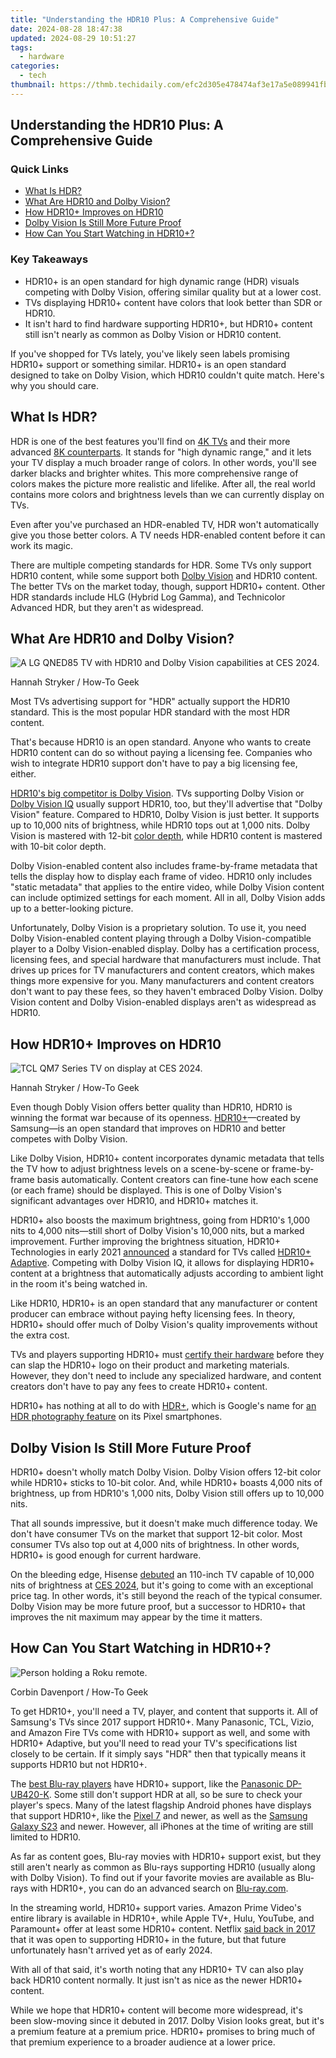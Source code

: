 ```yaml
---
title: "Understanding the HDR10 Plus: A Comprehensive Guide"
date: 2024-08-28 18:47:38
updated: 2024-08-29 10:51:27
tags:
  - hardware
categories:
  - tech
thumbnail: https://thmb.techidaily.com/efc2d305e478474af3e17a5e089941fb3280acaab989de35873f384ab0ed53cb.jpg
---
```


## Understanding the HDR10 Plus: A Comprehensive Guide

### Quick Links

* [What Is HDR?](https://extra-skills.techidaily.com/in-2024-proven-methods-for-capturing-stunning-timelapse-videos-on-gopro/)
* [What Are HDR10 and Dolby Vision?](https://howto.techidaily.com/6-fixes-to-unfortunately-whatsapp-has-stopped-error-popups-on-vivo-t2x-5g-drfone-by-drfone-fix-android-problems-fix-android-problems/)
* [How HDR10+ Improves on HDR10](https://instagram-video-recordings.techidaily.com/updated-a-step-by-step-tutorial-for-capturing-excellent-igtv-footage/)
* [Dolby Vision Is Still More Future Proof](https://video-screen-grab.techidaily.com/new-in-2024-all-encompassing-iptv-access-strategies/)
* [How Can You Start Watching in HDR10+?](https://instagram-video-files.techidaily.com/new-in-2024-enhance-engagement-with-these-4-looping-video-techniques/)

### Key Takeaways

* HDR10+ is an open standard for high dynamic range (HDR) visuals competing with Dolby Vision, offering similar quality but at a lower cost.
* TVs displaying HDR10+ content have colors that look better than SDR or HDR10.
* It isn't hard to find hardware supporting HDR10+, but HDR10+ content still isn't nearly as common as Dolby Vision or HDR10 content.

 If you've shopped for TVs lately, you've likely seen labels promising HDR10+ support or something similar. HDR10+ is an open standard designed to take on Dolby Vision, which HDR10 couldn't quite match. Here's why you should care.

##  What Is HDR?

 HDR is one of the best features you'll find on [4K TVs](https://smart-video-creator.techidaily.com/jaycut-for-beginners-learn-how-to-edit-videos-online-for-free/) and their more advanced [8K counterparts](https://android-location.techidaily.com/in-2024-easy-ways-to-manage-your-samsung-galaxy-a15-4g-location-settings-drfone-by-drfone-virtual/). It stands for "high dynamic range," and it lets your TV display a much broader range of colors. In other words, you'll see darker blacks and brighter whites. This more comprehensive range of colors makes the picture more realistic and lifelike. After all, the real world contains more colors and brightness levels than we can currently display on TVs.

 Even after you've purchased an HDR-enabled TV, HDR won't automatically give you those better colors. A TV needs HDR-enabled content before it can work its magic.

 There are multiple competing standards for HDR. Some TVs only support HDR10 content, while some support both [Dolby Vision](https://extra-hints.techidaily.com/best-drone-buddies-kids-most-enjoyed-toy-companions-for-2024/) and HDR10 content. The better TVs on the market today, though, support HDR10+ content. Other HDR standards include HLG (Hybrid Log Gamma), and Technicolor Advanced HDR, but they aren't as widespread.

##  What Are HDR10 and Dolby Vision?

![A LG QNED85 TV with HDR10 and Dolby Vision capabilities at CES 2024.](https://static1.howtogeekimages.com/wordpress/wp-content/uploads/2024/04/53448568642_d97e6da4f4_o.jpg) 

Hannah Stryker / How-To Geek

 Most TVs advertising support for "HDR" actually support the HDR10 standard. This is the most popular HDR standard with the most HDR content.

 That's because HDR10 is an open standard. Anyone who wants to create HDR10 content can do so without paying a licensing fee. Companies who wish to integrate HDR10 support don't have to pay a big licensing fee, either.

[HDR10's big competitor is Dolby Vision](https://instagram-clips.techidaily.com/updated-2024-approved-showcase-your-story-premium-ig-covers-for-iphone-users/). TVs supporting Dolby Vision or [Dolby Vision IQ](https://instagram-video-files.techidaily.com/updated-2024-approved-top-10-hashtag-trackers-on-facebook-twitter-and-instagram-networks/) usually support HDR10, too, but they'll advertise that "Dolby Vision" feature. Compared to HDR10, Dolby Vision is just better. It supports up to 10,000 nits of brightness, while HDR10 tops out at 1,000 nits. Dolby Vision is mastered with 12-bit [color depth](https://techidaily.com/undelete-lost-messages-from-infinix-smart-7-by-fonelab-android-recover-messages/), while HDR10 content is mastered with 10-bit color depth.

 Dolby Vision-enabled content also includes frame-by-frame metadata that tells the display how to display each frame of video. HDR10 only includes "static metadata" that applies to the entire video, while Dolby Vision content can include optimized settings for each moment. All in all, Dolby Vision adds up to a better-looking picture.

 Unfortunately, Dolby Vision is a proprietary solution. To use it, you need Dolby Vision-enabled content playing through a Dolby Vision-compatible player to a Dolby Vision-enabled display. Dolby has a certification process, licensing fees, and special hardware that manufacturers must include. That drives up prices for TV manufacturers and content creators, which makes things more expensive for you. Many manufacturers and content creators don't want to pay these fees, so they haven't embraced Dolby Vision. Dolby Vision content and Dolby Vision-enabled displays aren't as widespread as HDR10.

##  How HDR10+ Improves on HDR10

![TCL QM7 Series TV on display at CES 2024.](https://static1.howtogeekimages.com/wordpress/wp-content/uploads/2024/04/53449798639_cd6ffc5a60_o.jpg) 

Hannah Stryker / How-To Geek

 Even though Dobly Vision offers better quality than HDR10, HDR10 is winning the format war because of its openness. [HDR10+](https://hdr10plus.org/)—created by Samsung—is an open standard that improves on HDR10 and better competes with Dolby Vision.

 Like Dolby Vision, HDR10+ content incorporates dynamic metadata that tells the TV how to adjust brightness levels on a scene-by-scene or frame-by-frame basis automatically. Content creators can fine-tune how each scene (or each frame) should be displayed. This is one of Dolby Vision's significant advantages over HDR10, and HDR10+ matches it.

 HDR10+ also boosts the maximum brightness, going from HDR10's 1,000 nits to 4,000 nits—still short of Dolby Vision's 10,000 nits, but a marked improvement. Further improving the brightness situation, HDR10+ Technologies in early 2021 [announced](https://www.prnewswire.com/news-releases/hdr10-technologies-announces-hdr10-adaptive-the-latest-addition-to-the-hdr10-ecosystem-301200729.html) a standard for TVs called [HDR10+ Adaptive](https://article-knowledge.techidaily.com/2024-approved-mirthful-content-extraction-report/). Competing with Dolby Vision IQ, it allows for displaying HDR10+ content at a brightness that automatically adjusts according to ambient light in the room it's being watched in.

 Like HDR10, HDR10+ is an open standard that any manufacturer or content producer can embrace without paying hefty licensing fees. In theory, HDR10+ should offer much of Dolby Vision's quality improvements without the extra cost.

 TVs and players supporting HDR10+ must [certify their hardware](https://hdr10plus.org/#licenses) before they can slap the HDR10+ logo on their product and marketing materials. However, they don't need to include any specialized hardware, and content creators don't have to pay any fees to create HDR10+ content.

 HDR10+ has nothing at all to do with [HDR+](https://instagram-video-files.techidaily.com/updated-in-2024-perfecting-your-igtv-thumbnail-imagery/), which is Google's name for [an HDR photography feature](https://ai-vdieo-software.techidaily.com/home-movie-mastery-ezvid-for-mac-makes-video-creation-a-breeze/) on its Pixel smartphones.

##  Dolby Vision Is Still More Future Proof

 HDR10+ doesn't wholly match Dolby Vision. Dolby Vision offers 12-bit color while HDR10+ sticks to 10-bit color. And, while HDR10+ boasts 4,000 nits of brightness, up from HDR10's 1,000 nits, Dolby Vision still offers up to 10,000 nits.

 That all sounds impressive, but it doesn't make much difference today. We don't have consumer TVs on the market that support 12-bit color. Most consumer TVs also top out at 4,000 nits of brightness. In other words, HDR10+ is good enough for current hardware.

 On the bleeding edge, Hisense [debuted](https://www.flatpanelshd.com/news.php?subaction=showfull&id=1705097855) an 110-inch TV capable of 10,000 nits of brightness at [CES 2024](https://bypass-frp.techidaily.com/in-2024-hassle-free-ways-to-remove-frp-lock-on-realme-gt-3withwithout-a-pc-by-drfone-android/), but it's going to come with an exceptional price tag. In other words, it's still beyond the reach of the typical consumer. Dolby Vision may be more future proof, but a successor to HDR10+ that improves the nit maximum may appear by the time it matters.

##  How Can You Start Watching in HDR10+?

![Person holding a Roku remote.](https://static1.howtogeekimages.com/wordpress/wp-content/uploads/2023/08/52832067767_8f10bbda8e_o-1.jpg) 

Corbin Davenport / How-To Geek

 To get HDR10+, you'll need a TV, player, and content that supports it. All of Samsung's TVs since 2017 support HDR10+. Many Panasonic, TCL, Vizio, and Amazon Fire TVs come with HDR10+ support as well, and some with HDR10+ Adaptive, but you'll need to read your TV's specifications list closely to be certain. If it simply says "HDR" then that typically means it supports HDR10 but not HDR10+.

 The [best Blu-ray players](https://screen-capture.techidaily.com/ultimate-actions-replay-analysis/) have HDR10+ support, like the [Panasonic DP-UB420-K](https://www.amazon.com/Panasonic-Blu-ray-Log-Gamma-Playback-Streaming/dp/B07YD3PXQP?tag=hotoge-20&ascsubtag=UUhtgUeUpU214970&asc%5Frefurl=https%3A%2F%2Fwww.howtogeek.com%2F364609%2Fwhat-is-hdr10%2F&asc%5Fcampaign=Evergreen). Some still don't support HDR at all, so be sure to check your player's specs. Many of the latest flagship Android phones have displays that support HDR10+, like the [Pixel 7](https://video-content-creator.techidaily.com/new-split-mkv-videos-with-ease-top-10-free-software-options-for-2024/) and newer, as well as the [Samsung Galaxy S23](https://tiktok-videos.techidaily.com/updated-binge-worthy-battles-discovering-the-viral-tiktok-top-10-for-2024/) and newer. However, all iPhones at the time of writing are still limited to HDR10.

 As far as content goes, Blu-ray movies with HDR10+ support exist, but they still aren't nearly as common as Blu-rays supporting HDR10 (usually along with Dolby Vision). To find out if your favorite movies are available as Blu-rays with HDR10+, you can do an advanced search on [Blu-ray.com](https://www.blu-ray.com/).

 In the streaming world, HDR10+ support varies. Amazon Prime Video's entire library is available in HDR10+, while Apple TV+, Hulu, YouTube, and Paramount+ offer at least some HDR10+ content. Netflix [said back in 2017](https://www.techradar.com/news/netflix-open-to-supporting-hdr10-standard-in-the-future) that it was open to supporting HDR10+ in the future, but that future unfortunately hasn't arrived yet as of early 2024.

 With all of that said, it's worth noting that any HDR10+ TV can also play back HDR10 content normally. It just isn't as nice as the newer HDR10+ content.

 While we hope that HDR10+ content will become more widespread, it's been slow-moving since it debuted in 2017\. Dolby Vision looks great, but it's a premium feature at a premium price. HDR10+ promises to bring much of that premium experience to a broader audience at a lower price.

<ins class="adsbygoogle"
     style="display:block"
     data-ad-format="autorelaxed"
     data-ad-client="ca-pub-7571918770474297"
     data-ad-slot="1223367746"></ins>



<ins class="adsbygoogle"
     style="display:block"
     data-ad-client="ca-pub-7571918770474297"
     data-ad-slot="8358498916"
     data-ad-format="auto"
     data-full-width-responsive="true"></ins>
